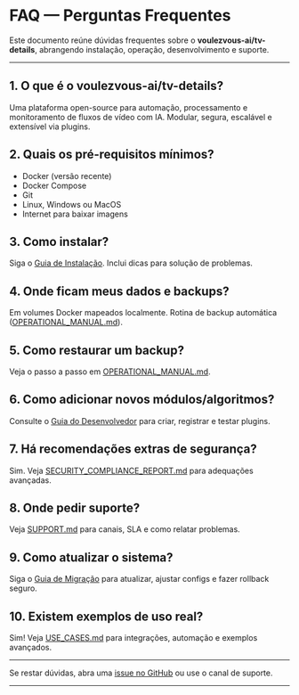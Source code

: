 # FAQ — Perguntas Frequentes

Este documento reúne dúvidas frequentes sobre o **voulezvous-ai/tv-details**, abrangendo instalação, operação, desenvolvimento e suporte.

---

## 1. O que é o voulezvous-ai/tv-details?

Uma plataforma open-source para automação, processamento e monitoramento de fluxos de vídeo com IA. Modular, segura, escalável e extensível via plugins.

## 2. Quais os pré-requisitos mínimos?

- Docker (versão recente)
- Docker Compose
- Git
- Linux, Windows ou MacOS
- Internet para baixar imagens

## 3. Como instalar?

Siga o [Guia de Instalação](INSTALLATION_GUIDE.md). Inclui dicas para solução de problemas.

## 4. Onde ficam meus dados e backups?

Em volumes Docker mapeados localmente. Rotina de backup automática ([OPERATIONAL_MANUAL.md](OPERATIONAL_MANUAL.md)).

## 5. Como restaurar um backup?

Veja o passo a passo em [OPERATIONAL_MANUAL.md](OPERATIONAL_MANUAL.md).

## 6. Como adicionar novos módulos/algoritmos?

Consulte o [Guia do Desenvolvedor](DEVELOPER_GUIDE.md) para criar, registrar e testar plugins.

## 7. Há recomendações extras de segurança?

Sim. Veja [SECURITY_COMPLIANCE_REPORT.md](SECURITY_COMPLIANCE_REPORT.md) para adequações avançadas.

## 8. Onde pedir suporte?

Veja [SUPPORT.md](SUPPORT.md) para canais, SLA e como relatar problemas.

## 9. Como atualizar o sistema?

Siga o [Guia de Migração](MIGRATION_GUIDE.md) para atualizar, ajustar configs e fazer rollback seguro.

## 10. Existem exemplos de uso real?

Sim! Veja [USE_CASES.md](USE_CASES.md) para integrações, automação e exemplos avançados.

---

Se restar dúvidas, abra uma [issue no GitHub](https://github.com/voulezvous-ai/tv-details/issues) ou use o canal de suporte.

---